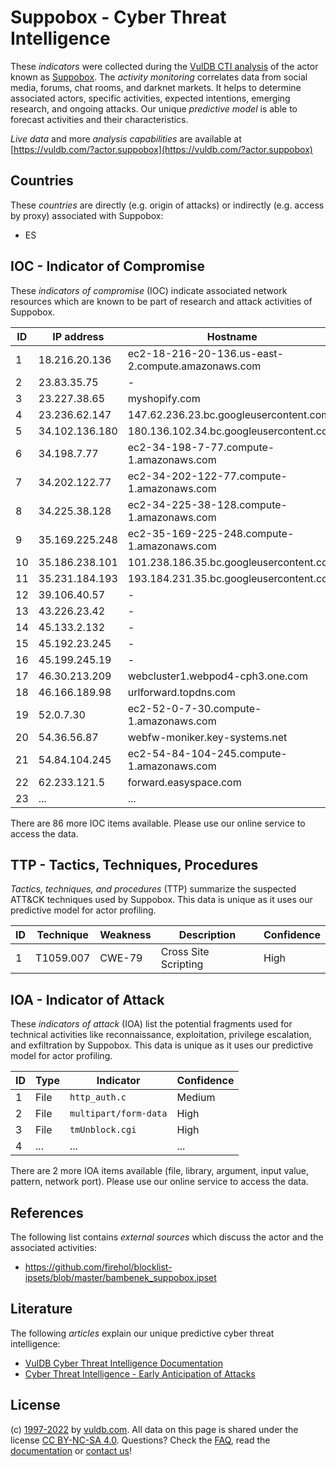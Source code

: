 # Suppobox - Cyber Threat Intelligence

These _indicators_ were collected during the [VulDB CTI analysis](https://vuldb.com/?kb.cti) of the actor known as [Suppobox](https://vuldb.com/?actor.suppobox). The _activity monitoring_ correlates data from social media, forums, chat rooms, and darknet markets. It helps to determine associated actors, specific activities, expected intentions, emerging research, and ongoing attacks. Our unique _predictive model_ is able to forecast activities and their characteristics.

_Live data_ and more _analysis capabilities_ are available at [https://vuldb.com/?actor.suppobox](https://vuldb.com/?actor.suppobox)

## Countries

These _countries_ are directly (e.g. origin of attacks) or indirectly (e.g. access by proxy) associated with Suppobox:

* ES

## IOC - Indicator of Compromise

These _indicators of compromise_ (IOC) indicate associated network resources which are known to be part of research and attack activities of Suppobox.

ID | IP address | Hostname | Campaign | Confidence
-- | ---------- | -------- | -------- | ----------
1 | 18.216.20.136 | ec2-18-216-20-136.us-east-2.compute.amazonaws.com | - | Medium
2 | 23.83.35.75 | - | - | High
3 | 23.227.38.65 | myshopify.com | - | High
4 | 23.236.62.147 | 147.62.236.23.bc.googleusercontent.com | - | Medium
5 | 34.102.136.180 | 180.136.102.34.bc.googleusercontent.com | - | Medium
6 | 34.198.7.77 | ec2-34-198-7-77.compute-1.amazonaws.com | - | Medium
7 | 34.202.122.77 | ec2-34-202-122-77.compute-1.amazonaws.com | - | Medium
8 | 34.225.38.128 | ec2-34-225-38-128.compute-1.amazonaws.com | - | Medium
9 | 35.169.225.248 | ec2-35-169-225-248.compute-1.amazonaws.com | - | Medium
10 | 35.186.238.101 | 101.238.186.35.bc.googleusercontent.com | - | Medium
11 | 35.231.184.193 | 193.184.231.35.bc.googleusercontent.com | - | Medium
12 | 39.106.40.57 | - | - | High
13 | 43.226.23.42 | - | - | High
14 | 45.133.2.132 | - | - | High
15 | 45.192.23.245 | - | - | High
16 | 45.199.245.19 | - | - | High
17 | 46.30.213.209 | webcluster1.webpod4-cph3.one.com | - | High
18 | 46.166.189.98 | urlforward.topdns.com | - | High
19 | 52.0.7.30 | ec2-52-0-7-30.compute-1.amazonaws.com | - | Medium
20 | 54.36.56.87 | webfw-moniker.key-systems.net | - | High
21 | 54.84.104.245 | ec2-54-84-104-245.compute-1.amazonaws.com | - | Medium
22 | 62.233.121.5 | forward.easyspace.com | - | High
23 | ... | ... | ... | ...

There are 86 more IOC items available. Please use our online service to access the data.

## TTP - Tactics, Techniques, Procedures

_Tactics, techniques, and procedures_ (TTP) summarize the suspected ATT&CK techniques used by Suppobox. This data is unique as it uses our predictive model for actor profiling.

ID | Technique | Weakness | Description | Confidence
-- | --------- | -------- | ----------- | ----------
1 | T1059.007 | CWE-79 | Cross Site Scripting | High

## IOA - Indicator of Attack

These _indicators of attack_ (IOA) list the potential fragments used for technical activities like reconnaissance, exploitation, privilege escalation, and exfiltration by Suppobox. This data is unique as it uses our predictive model for actor profiling.

ID | Type | Indicator | Confidence
-- | ---- | --------- | ----------
1 | File | `http_auth.c` | Medium
2 | File | `multipart/form-data` | High
3 | File | `tmUnblock.cgi` | High
4 | ... | ... | ...

There are 2 more IOA items available (file, library, argument, input value, pattern, network port). Please use our online service to access the data.

## References

The following list contains _external sources_ which discuss the actor and the associated activities:

* https://github.com/firehol/blocklist-ipsets/blob/master/bambenek_suppobox.ipset

## Literature

The following _articles_ explain our unique predictive cyber threat intelligence:

* [VulDB Cyber Threat Intelligence Documentation](https://vuldb.com/?kb.cti)
* [Cyber Threat Intelligence - Early Anticipation of Attacks](https://www.scip.ch/en/?labs.20201022)

## License

(c) [1997-2022](https://vuldb.com/?kb.changelog) by [vuldb.com](https://vuldb.com/?kb.about). All data on this page is shared under the license [CC BY-NC-SA 4.0](https://creativecommons.org/licenses/by-nc-sa/4.0/). Questions? Check the [FAQ](https://vuldb.com/?kb.faq), read the [documentation](https://vuldb.com/?kb) or [contact us](https://vuldb.com/?contact)!
